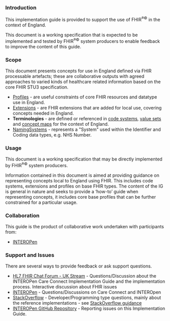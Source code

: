 ### Introduction

This implementation guide is provided to support the use of FHIR<sup>&reg;&copy;</sup> in the context of England.

This document is a working specification that is expected to be implemented and tested by FHIR<sup>&reg;&copy;</sup> system producers to enable feedback to improve the content of this guide.

### Scope

This document presents concepts for use in England defined via FHIR processable artefacts; these are collaborative outputs with agreed approaches to varied kinds of healthcare related information based on the core FHIR STU3 specification.

* [Profiles](profiles.html) - are useful constraints of core FHIR resources and datatype use in England.
* [Extensions](extensions.html) - are FHIR extensions that are added for local use, covering concepts needed in England.
* **Terminologies** - are defined or referenced in [code systems](codesystems.html), [value sets](valuesets.html) and [concept maps](conceptmaps.html) for the context of England.
* [NamingSystems](namingsystems.html) - represents a "System" used within the Identifier and Coding data types, e.g. NHS Number.

### Usage

This document is a working specification that may be directly implemented by FHIR<sup>&reg;&copy;</sup> system producers.

Information contained in this document is aimed at providing guidance on representing concepts local to England using FHIR. This includes code systems, extensions and profiles on base FHIR types.  The content of the IG is general in nature and seeks to provide a ‘how-to’ guide when representing concepts, it includes core base profiles that can be further constrained for a particular usage.

### Collaboration

This guide is the product of collaborative work undertaken with participants from:

* [INTEROPen](https://www.interopen.org/)

### Support and Issues

There are several ways to provide feedback or ask support questions.

* [HL7 FHIR Chat Forum - UK Stream](https://chat.fhir.org/#narrow/stream/179189-uk) - Questions/Discussion about the INTEROPen Care Connect Implementation Guide and the implementation process. Interactive discussion about FHIR issues
* [INTEROPen](https://interopen.ryver.com/) - Questions/Discussions on Care Connect and INTEROpen
* [StackOverflow](https://stackoverflow.com/questions/tagged/hl7_fhir) - Developer/Programming type questions, mainly about the reference implementations - see [StackOverflow guidance](https://meta.stackexchange.com/questions/3966/is-it-okay-to-use-stack-overflow-as-the-support-forum-for-a-product-or-project)
* [INTEROPen GitHub Repository](https://github.com/INTEROPen/careconnect-base-stu3/issues) - Reporting issues on this Implementation Guide.
